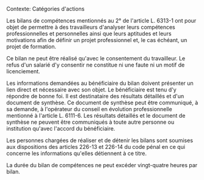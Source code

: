 Contexte: Catégories d'actions

Les bilans de compétences mentionnés au 2° de l'article L. 6313-1 ont pour objet de permettre à des travailleurs d'analyser leurs compétences professionnelles et personnelles ainsi que leurs aptitudes et leurs motivations afin de définir un projet professionnel et, le cas échéant, un projet de formation.

Ce bilan ne peut être réalisé qu'avec le consentement du travailleur. Le refus d'un salarié d'y consentir ne constitue ni une faute ni un motif de licenciement.

Les informations demandées au bénéficiaire du bilan doivent présenter un lien direct et nécessaire avec son objet. Le bénéficiaire est tenu d'y répondre de bonne foi. Il est destinataire des résultats détaillés et d'un document de synthèse. Ce document de synthèse peut être communiqué, à sa demande, à l'opérateur du conseil en évolution professionnelle mentionné à l'article L. 6111-6. Les résultats détaillés et le document de synthèse ne peuvent être communiqués à toute autre personne ou institution qu'avec l'accord du bénéficiaire.

Les personnes chargées de réaliser et de détenir les bilans sont soumises aux dispositions des articles 226-13 et 226-14 du code pénal en ce qui concerne les informations qu'elles détiennent à ce titre.

La durée du bilan de compétences ne peut excéder vingt-quatre heures par bilan.